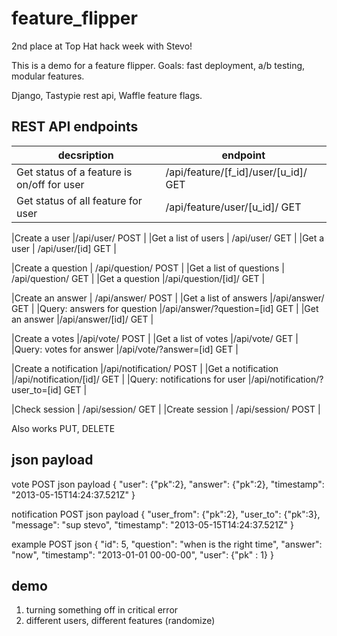 feature_flipper
===============

2nd place at Top Hat hack week with Stevo!

This is a demo for a feature flipper. Goals: fast deployment, a/b testing, modular features.

Django, Tastypie rest api, Waffle feature flags.


REST API endpoints
------------------

|decsription|endpoint|
|---|---|
|Get status of a feature is on/off for user  | /api/feature/[f_id]/user/[u_id]/ GET |
|Get status of all feature for user	 |        /api/feature/user/[u_id]/ GET |

|Create a user	               |/api/user/ POST |
|Get a list of users	       |    /api/user/ GET |
|Get a user	               |    /api/user/[id] GET |

|Create a question	       |    /api/question/ POST |
|Get a list of questions	|       /api/question/ GET |
|Get a question	               |/api/question/[id]/ GET |

|Create an answer	        |   /api/answer/ POST |
|Get a list of answers          |/api/answer/ GET |
|Query: answers for question    |/api/answer/?question=[id] GET |
|Get an answer	               |/api/answer/[id]/ GET |

|Create a votes                 |/api/vote/ POST |
|Get a list of votes            |/api/vote/ GET |
|Query: votes for answer        |/api/vote/?answer=[id] GET |

|Create a notification          |/api/notification/ POST |
|Get a notification             |/api/notification/[id]/ GET |
|Query: notifications for user  |/api/notification/?user_to=[id] GET |

|Check session			|	   /api/session/ GET |
|Create session			|	   /api/session/ POST |

Also works                     PUT, DELETE

json payload
------------

vote POST json payload
{
"user": {"pk":2},
"answer": {"pk":2},
"timestamp": "2013-05-15T14:24:37.521Z"
}


notification POST json payload
{
"user_from": {"pk":2},
"user_to": {"pk":3},
"message": "sup stevo",
"timestamp": "2013-05-15T14:24:37.521Z"
}


example POST json
{
	"id": 5,
	"question": "when is the right time",
	"answer": "now",
	"timestamp": "2013-01-01 00-00-00",
	"user": {"pk" : 1}
}


demo
----

1. turning something off in critical error
2. different users, different features (randomize)
